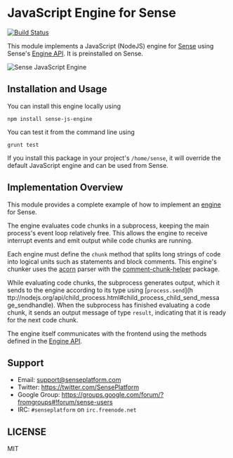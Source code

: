 # JavaScript Engine for Sense

[![Build Status](https://travis-ci.org/SensePlatform/sense-js-engine.png)](https://travis-ci.org/SensePlatform/sense-js-engine)

This module implements a JavaScript (NodeJS) engine for 
[Sense](https://senseplatform.com) using Sense's 
[Engine API](https://github.com/SensePlatform/sense-engine). 
It is preinstalled on Sense.

![Sense JavaScript Engine](https://s3.amazonaws.com/sense-files/jsscreenshot.png)

## Installation and Usage

You can install this engine locally using

```
npm install sense-js-engine
```

You can test it from the command line using

```
grunt test
```

If you install this package in your project's `/home/sense`, it will
override the default JavaScript engine and can be used from Sense.

## Implementation Overview

This module provides a complete example of how to implement an 
[engine](https://github.com/SensePlatform/sense-engine) for Sense.

The engine evaluates code chunks in a subprocess, keeping the main
process's event loop relatively free. This allows the engine to
receive interrupt events and emit output while code chunks are
running.

Each engine must define the `chunk` method that splits long strings of 
code into logical units such as statements and block comments. This 
engine's chunker uses the [acorn](https://github.com/marijnh/acorn) parser with the 
[comment-chunk-helper](https://github.com/SensePlatform/comment-chunk-helper)
package.

While evaluating code chunks, the subprocess generates output, which
it sends to the engine according to its type using [`process.send`](h
ttp://nodejs.org/api/child_process.html#child_process_child_send_messa
ge_sendhandle). When the subprocess has finished evaluating a code
chunk, it sends an output message of type `result`, indicating that it
is ready for the next code chunk.

The engine itself communicates with the frontend using the methods
defined in the [Engine API](https://github.com/SensePlatform/sense-engine).

## Support

* Email: support@senseplatform.com
* Twitter: https://twitter.com/SensePlatform
* Google Group: https://groups.google.com/forum/?fromgroups#!forum/sense-users
* IRC: `#senseplatform` on `irc.freenode.net`

## LICENSE

MIT